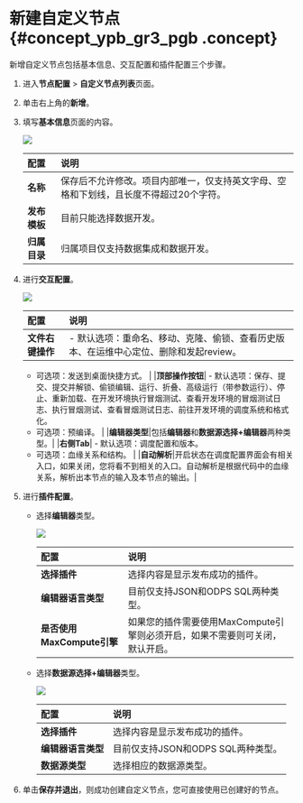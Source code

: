 # 新建自定义节点 {#concept_ypb_gr3_pgb .concept}

新增自定义节点包括基本信息、交互配置和插件配置三个步骤。

1.  进入**节点配置** \> **自定义节点列表**页面。
2.  单击右上角的**新增**。
3.  填写**基本信息**页面的内容。

    ![](http://static-aliyun-doc.oss-cn-hangzhou.aliyuncs.com/assets/img/121674/155116507739047_zh-CN.png)

    |配置|说明|
    |:-|:-|
    |**名称**|保存后不允许修改。项目内部唯一，仅支持英文字母、空格和下划线，且长度不得超过20个字符。|
    |**发布模板**|目前只能选择数据开发。|
    |**归属目录**|归属项目仅支持数据集成和数据开发。|

4.  进行**交互配置**。

    ![](http://static-aliyun-doc.oss-cn-hangzhou.aliyuncs.com/assets/img/121674/155116507739048_zh-CN.png)

    |配置|说明|
    |:-|:-|
    |**文件右键操作**|     -   默认选项：重命名、移动、克隆、偷锁、查看历史版本、在运维中心定位、删除和发起review。
    -   可选项：发送到桌面快捷方式。
 |
    |**顶部操作按钮**|     -   默认选项：保存、提交、提交并解锁、偷锁编辑、运行、折叠、高级运行（带参数运行）、停止、重新加载、在开发环境执行冒烟测试、查看开发环境的冒烟测试日志、执行冒烟测试、查看冒烟测试日志、前往开发环境的调度系统和格式化。
    -   可选项：预编译。
 |
    |**编辑器类型**|包括**编辑器**和**数据源选择+编辑器**两种类型。|
    |**右侧Tab**|     -   默认选项：调度配置和版本。
    -   可选项：血缘关系和结构。
 |
    |**自动解析**|开启状态在调度配置界面会有相关入口，如果关闭，您将看不到相关的入口。自动解析是根据代码中的血缘关系，解析出本节点的输入及本节点的输出。|

5.  进行**插件配置**。
    -   选择**编辑器**类型。

        ![](http://static-aliyun-doc.oss-cn-hangzhou.aliyuncs.com/assets/img/121674/155116507739621_zh-CN.png)

        |配置|说明|
        |:-|:-|
        |**选择插件**|选择内容是显示发布成功的插件。|
        |**编辑器语言类型**|目前仅支持JSON和ODPS SQL两种类型。|
        |**是否使用MaxCompute引擎**|如果您的插件需要使用MaxCompute引擎则必须开启，如果不需要则可关闭，默认开启。|

    -   选择**数据源选择+编辑器**类型。

        ![](http://static-aliyun-doc.oss-cn-hangzhou.aliyuncs.com/assets/img/121674/155116507739050_zh-CN.png)

        |配置|说明|
        |:-|:-|
        |**选择插件**|选择内容是显示发布成功的插件。|
        |**编辑器语言类型**|目前仅支持JSON和ODPS SQL两种类型。|
        |**数据源类型**|选择相应的数据源类型。|

6.  单击**保存并退出**，则成功创建自定义节点，您可直接使用已创建好的节点。

